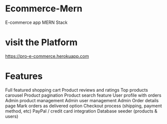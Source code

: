 # Ecommerce-Mern
E-commerce app MERN Stack
# visit the Platform 
https://pro-e-commerce.herokuapp.com
# Features
Full featured shopping cart
Product reviews and ratings
Top products carousel
Product pagination
Product search feature
User profile with orders
Admin product management
Admin user management
Admin Order details page
Mark orders as delivered option
Checkout process (shipping, payment method, etc)
PayPal / credit card integration
Database seeder (products & users)
